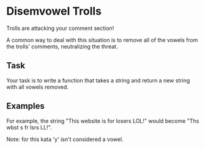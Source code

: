 # Disemvowel Trolls
Trolls are attacking your comment section!

A common way to deal with this situation is to remove all of the vowels from the trolls' comments, neutralizing the threat.

## Task
Your task is to write a function that takes a string and return a new string with all vowels removed.

## Examples
For example, the string "This website is for losers LOL!" would become "Ths wbst s fr lsrs LL!".

Note: for this kata 'y' isn't considered a vowel.